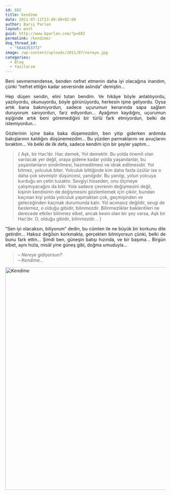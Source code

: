 ```yaml
---
id: 682
title: kendime
date: 2011-07-11T23:49:48+02:00
author: Barış Parlan
layout: post
guid: http://www.bparlan.com/?p=682
permalink: /kendime/
dsq_thread_id:
  - "5644353772"
image: /wp-content/uploads/2011/07/nereye.jpg
categories:
  - Blog
  - Yazılarım
---
```

<div class="ttr_start">
</div>

<p style="text-align: justify;">
  Beni sevmemendense, benden nefret etmenin daha iyi olacağına inandım, çünki &#8220;nefret ettiğin kadar seversinde aslında&#8221; demiştin&#8230;
</p>

<p style="text-align: justify;">
  Hep düşen sendin, elini tutan bendim. Ve hikâye böyle anlatılıyordu, yazılıyordu, okunuyordu, böyle görünüyordu, herkesin işine geliyordu. Oysa artık bana bakmıyordun, sadece uçurumun kenarında sapa sağlam duruyorum sanıyordun, farz ediyordun&#8230; Ayağımın kaydığını, uçurumun eşiğinde artık beni göremediğini bir türlü fark etmiyordun, belki de istemiyordun&#8230;<!--more-->
</p>

<p style="text-align: justify;">
  Gözlerinin içine baka baka düşemezdim, ben yitip giderken ardımda bakışlarının kaldığını düşünemezdim&#8230; Bu yüzden parmaklarını ve avuçlarını bıraktım&#8230; Ve belki de ilk defa, sadece kendim için bir şeyler yaptım&#8230;
</p>

> { Aşk, bir Hac&#8217;dır. Hac demek, Yol demektir. Bu yolda önemli olan varılacak yer değil, oraya gidene kadar yolda yaşanılanlar, bu yaşanılanların sindirilmesi, hazmedilmesi ve idrak edilmesidir. Yol bitmez, yolculuk biter. Yolculuk bittiğinde kim daha fazla üzülür ise o daha çok sevmiştir düşüncesi, yanılgıdır. Bu yanılgı, yolun yolcuya kurduğu en çetin tuzaktır. Sevgiyi hisseden, onu ölçmeye çalışmıyacağını da bilir. Yola sadece çevrenin değişmesini değil, kişinin kendisinin de değişmesini gözlemlemek için çıkılır, bundan kaçınan kişi yolda yolculuk yapmaktan çok, geçmişinden ve geleceğinden kaçmak durumunda kalır. Yol acımasız değildir, sevgi de beslemez, o olduğu gibidir, bilinmezdir. Bilinmezlikler beklentileri ne derecede etkiler bilinmez elbet, ancak kesin olan bir şey varsa, Aşk bir Hac&#8217;dır. O, olduğu gibidir, bilinmezdir&#8230; }

<p style="text-align: justify;">
  &#8220;Sen iyi olacaksın, biliyorum&#8221; dedin, bu cümlen ile ne büyük bir korkunu dile getirdin&#8230; Haksız değilsin korkmakta, gerçekten bilmiyorsun çünki, belki de bunu fark ettin&#8230; Şimdi ben, güneşin batışı hızında, ve bir başıma&#8230; Birgün elbet, aynı hızla, misâl yine güneş gibi, doğma umuduyla&#8230;<em><strong></strong></em>
</p>

> _&#8211; Nereye gidiyorsun?_  
> _&#8211; Kendime&#8230;_

<p style="text-align: justify;">
  <em><a href="https://i1.wp.com/www.bparlan.com/wp-content/uploads/2011/07/nereye.jpg"><img class="aligncenter size-full wp-image-685" title="Kendime" src="https://i1.wp.com/www.bparlan.com/wp-content/uploads/2011/07/nereye.jpg?resize=700%2C700" alt="Kendime" width="700" height="700" srcset="https://i1.wp.com/www.bparlan.com/wp-content/uploads/2011/07/nereye.jpg?w=700 700w, https://i1.wp.com/www.bparlan.com/wp-content/uploads/2011/07/nereye.jpg?resize=150%2C150 150w, https://i1.wp.com/www.bparlan.com/wp-content/uploads/2011/07/nereye.jpg?resize=300%2C300 300w, https://i1.wp.com/www.bparlan.com/wp-content/uploads/2011/07/nereye.jpg?resize=160%2C160 160w, https://i1.wp.com/www.bparlan.com/wp-content/uploads/2011/07/nereye.jpg?resize=320%2C320 320w" sizes="(max-width: 700px) 100vw, 700px" data-recalc-dims="1" /></a></em>
</p>

<div class="ttr_end">
</div>